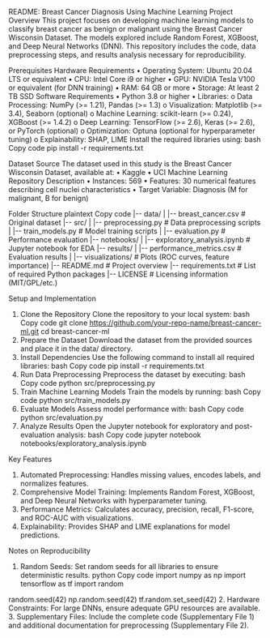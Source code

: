 README: Breast Cancer Diagnosis Using Machine Learning
Project Overview
This project focuses on developing machine learning models to classify breast cancer as benign or malignant using the Breast Cancer Wisconsin Dataset. The models explored include Random Forest, XGBoost, and Deep Neural Networks (DNN). This repository includes the code, data preprocessing steps, and results analysis necessary for reproducibility.

Prerequisites
Hardware Requirements
•	Operating System: Ubuntu 20.04 LTS or equivalent
•	CPU: Intel Core i9 or higher
•	GPU: NVIDIA Tesla V100 or equivalent (for DNN training)
•	RAM: 64 GB or more
•	Storage: At least 2 TB SSD
Software Requirements
•	Python 3.8 or higher
•	Libraries:
o	Data Processing: NumPy (>= 1.21), Pandas (>= 1.3)
o	Visualization: Matplotlib (>= 3.4), Seaborn (optional)
o	Machine Learning: scikit-learn (>= 0.24), XGBoost (>= 1.4.2)
o	Deep Learning: TensorFlow (>= 2.6), Keras (>= 2.6), or PyTorch (optional)
o	Optimization: Optuna (optional for hyperparameter tuning)
o	Explainability: SHAP, LIME
Install the required libraries using:
bash
Copy code
pip install -r requirements.txt

Dataset
Source
The dataset used in this study is the Breast Cancer Wisconsin Dataset, available at:
•	Kaggle
•	UCI Machine Learning Repository
Description
•	Instances: 569
•	Features: 30 numerical features describing cell nuclei characteristics
•	Target Variable: Diagnosis (M for malignant, B for benign)

Folder Structure
plaintext
Copy code
|-- data/
|   |-- breast_cancer.csv    # Original dataset
|-- src/
|   |-- preprocessing.py     # Data preprocessing scripts
|   |-- train_models.py      # Model training scripts
|   |-- evaluation.py        # Performance evaluation
|-- notebooks/
|   |-- exploratory_analysis.ipynb   # Jupyter notebook for EDA
|-- results/
|   |-- performance_metrics.csv      # Evaluation results
|   |-- visualizations/              # Plots (ROC curves, feature importance)
|-- README.md             # Project overview
|-- requirements.txt      # List of required Python packages
|-- LICENSE               # Licensing information (MIT/GPL/etc.)

Setup and Implementation
1.	Clone the Repository
Clone the repository to your local system:
bash
Copy code
git clone https://github.com/your-repo-name/breast-cancer-ml.git
cd breast-cancer-ml
2.	Prepare the Dataset
Download the dataset from the provided sources and place it in the data/ directory.
3.	Install Dependencies
Use the following command to install all required libraries:
bash
Copy code
pip install -r requirements.txt
4.	Run Data Preprocessing
Preprocess the dataset by executing:
bash
Copy code
python src/preprocessing.py
5.	Train Machine Learning Models
Train the models by running:
bash
Copy code
python src/train_models.py
6.	Evaluate Models
Assess model performance with:
bash
Copy code
python src/evaluation.py
7.	Analyze Results
Open the Jupyter notebook for exploratory and post-evaluation analysis:
bash
Copy code
jupyter notebook notebooks/exploratory_analysis.ipynb

Key Features
1.	Automated Preprocessing: Handles missing values, encodes labels, and normalizes features.
2.	Comprehensive Model Training: Implements Random Forest, XGBoost, and Deep Neural Networks with hyperparameter tuning.
3.	Performance Metrics: Calculates accuracy, precision, recall, F1-score, and ROC-AUC with visualizations.
4.	Explainability: Provides SHAP and LIME explanations for model predictions.

Notes on Reproducibility
1.	Random Seeds: Set random seeds for all libraries to ensure deterministic results.
python
Copy code
import numpy as np
import tensorflow as tf
import random

random.seed(42)
np.random.seed(42)
tf.random.set_seed(42)
2.	Hardware Constraints: For large DNNs, ensure adequate GPU resources are available.
3.	Supplementary Files: Include the complete code (Supplementary File 1) and additional documentation for preprocessing (Supplementary File 2).


